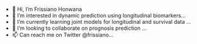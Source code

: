 - 👋 Hi, I’m Frissiano Honwana
- 👀 I’m interested in dynamic prediction using longitudinal biomarkers...
- 🌱 I’m currently learning joint models for longitudinal and survival data ...
- 💞️ I’m looking to collaborate on prognosis prediction ...
- 📫 Can reach me on Twitter @frissiano...

<!---
Frissiano/Frissiano is a ✨ special ✨ repository because its `README.md` (this file) appears on your GitHub profile.
You can click the Preview link to take a look at your changes.
--->
